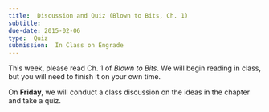 ```yaml
---
title:  Discussion and Quiz (Blown to Bits, Ch. 1)
subtitle: 
due-date: 2015-02-06
type:  Quiz
submission:  In Class on Engrade
---
```


This week, please read Ch. 1 of _Blown to Bits_.  We will begin reading in class, but you will need to finish it on your own time.

On **Friday**, we will conduct a class discussion on the ideas in the chapter and take a quiz.